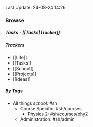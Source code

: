Last Update: 24-08-24 14:26   

### Browse
##### Tasks - [[Tasks|Tracker]]

##### Trackers
- [[Life]]
- [[Tasks]]
- [[School]]
- [[Projects]]
- [[Ideas]]
##### By Tags
- All things *school*: #sh 
	- Course Specific: #sh/courses 
		- Physics 2: #sh/courses/phy2
	- Administration: #sh/admin 
